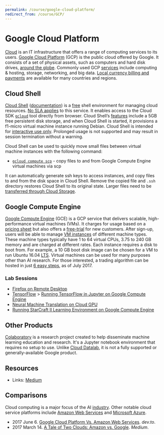 ```yaml
---
permalink: /course/google-cloud-platform/
redirect_from: /course/GCP/
---
```


# Google Cloud Platform

[Cloud](https://en.wikipedia.org/wiki/Cloud_computing) is an IT infrastructure that offers a range of computing services to its users. [Google Cloud Platform](https://cloud.google.com/) (GCP) is the public cloud offered by Google. It consists of a set of physical assets, such as computers and hard disk drives, [around the globe](https://cloud.google.com/about/locations/). Commonly used GCP [services](https://cloud.google.com/docs/overview/cloud-platform-services) include computing & hosting, storage, networking, and big data. [Local currency billing and payments](https://support.google.com/cloud/answer/6224682) are available for many countries and regions.

## Cloud Shell

[Cloud Shell](https://cloud.google.com/shell/) ([documentation](https://cloud.google.com/shell/docs/)) is a [free](https://cloud.google.com/shell/pricing) shell environment for managing cloud resources. [No SLA applies](https://cloud.google.com/shell/sla) to this service. It enables access to the Cloud SDK [`gcloud`](https://cloud.google.com/sdk/gcloud/) tool directly from browser. Cloud Shell’s [features](https://cloud.google.com/shell/docs/features) include a 5GB free persistent disk storage, and when Cloud Shell is started, it provisions a f1-micro virtual machine instance running Debian. Cloud Shell is intended for [interactive use only](https://cloud.google.com/shell/docs/limitations). Prolonged usage is not supported and may result in session termination without a warning.

Cloud Shell can be used to quickly move small files between virtual machine instances with the following command:

* [`gcloud compute scp`](https://cloud.google.com/sdk/gcloud/reference/compute/scp) - copy files to and from Google Compute Engine virtual machines via scp

It can automatically generate ssh keys to access instances, and copy files to and from the disk space in Cloud Shell. Remove the copied file and `.ssh` directory restores Cloud Shell to its original state. Larger files need to be [transferred through Cloud Storage](https://cloud.google.com/compute/docs/instances/transfer-files#gcstransfer).

## Google Compute Engine

[Google Compute Engine](https://cloud.google.com/compute/) (GCE) is a GCP service that delivers scalable, high-performance virtual machines (VMs). It charges for usage based on a [pricing sheet](https://cloud.google.com/compute/pricing) but also offers a [free-trial](https://cloud.google.com/free/docs/frequently-asked-questions) for new customers. After sign-up, users will be able to manage [VM instances](https://console.cloud.google.com/compute/instances) of different machine types. These machine types typically have 1 to 64 virtual CPUs, 3.75 to 240 GB memory and are charged at different rates. Each instance requires a disk to boot from. For example, a 10 GB boot disk image can be chosen for a VM to run Ubuntu 16.04 [LTS](https://wiki.ubuntu.com/LTS). Virtual machines can be used for many purposes other than AI research. For those interested, a trading algorithm can be hosted in just [6 easy steps](https://robotwealth.com/run-trading-algorithms-google-cloud-platform-6-easy-steps/), as of July 2017.

### Lab Sessions

* [Firefox on Remote Desktop](http://realai.org/course/google-cloud-platform/firefox-on-remote-desktop/)
* [TensorFlow](http://realai.org/course/tensorflow/) > [Running TensorFlow in Jupyter on Google Compute Engine](http://realai.org/course/tensorflow/jupyter-gce/)
* [Neural Machine Translation on Cloud GPU](http://realai.org/course/google-cloud-platform/gce-gpu-nmt/)
* [Running StarCraft II Learning Environment on Google Compute Engine](http://realai.org/course/google-cloud-platform/gce-sc2le/)

## Other Products

[Colaboratory](https://colab.research.google.com) is a research project created to help disseminate machine learning education and research. It's a Jupyter notebook environment that requires no setup to use. Unlike [Cloud Datalab](https://cloud.google.com/datalab/), it is not a fully supported or generally-available Google product.

## Resources

* Links: [Medium](https://medium.com/google-cloud)

## Comparisons

Cloud computing is a major focus of the AI [industry](http://realai.org/industry/#cloud-computing). Other notable cloud service platforms include [Amazon Web Services](https://aws.amazon.com/) and [Microsoft Azure](https://azure.microsoft.com/).

* 2017 June 6. [Google Cloud Platform Vs. Amazon Web Services](https://dev.to/bugfenderapp/google-cloud-platform-vs-amazon-web-services). *dev.to*.
* 2017 March 14. [A Tale of Two Clouds: Amazon vs. Google](https://medium.com/@robaboukhalil/a-tale-of-two-clouds-amazon-vs-google-4f2520516a38). *Medium*.

